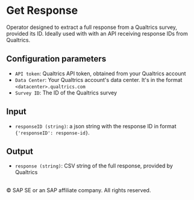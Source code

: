 Get Response
===

Operator designed to extract a full response from a Qualtrics survey, provided its ID. Ideally used with with an API receiving response IDs from Qualtrics.

Configuration parameters
---

- `API token`: Qualtrics API token, obtained from your Qualtrics account
- `Data Center`: Your Qualtrics account's data center. It's in the format `<datacenter>.qualtrics.com`
- `Survey ID`: The ID of the Qualtrics survey

Input
---

- `responseID (string)`: a json string with the response ID in format `{'responseID': response-id}`.

Output
---

- `response (string)`: CSV string of the full response, provided by Qualtrics

<br>
<div class="footer">
   &copy; <year> SAP SE or an SAP affiliate company. All rights reserved.
</div>